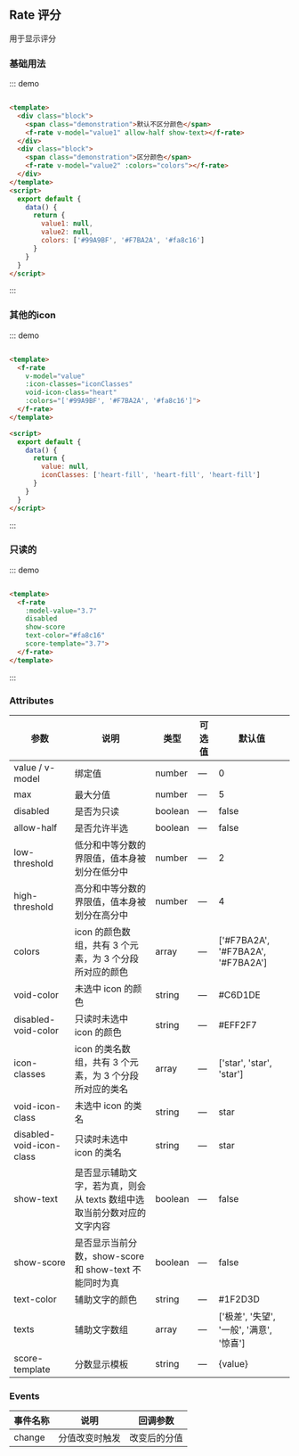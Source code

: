 ## Rate 评分

用于显示评分

### 基础用法

::: demo

```html

<template>
  <div class="block">
    <span class="demonstration">默认不区分颜色</span>
    <f-rate v-model="value1" allow-half show-text></f-rate>
  </div>
  <div class="block">
    <span class="demonstration">区分颜色</span>
    <f-rate v-model="value2" :colors="colors"></f-rate>
  </div>
</template>
<script>
  export default {
    data() {
      return {
        value1: null,
        value2: null,
        colors: ['#99A9BF', '#F7BA2A', '#fa8c16']
      }
    }
  }
</script>
```

:::

### 其他的icon

::: demo

```html

<template>
  <f-rate
    v-model="value"
    :icon-classes="iconClasses"
    void-icon-class="heart"
    :colors="['#99A9BF', '#F7BA2A', '#fa8c16']">
  </f-rate>
</template>

<script>
  export default {
    data() {
      return {
        value: null,
        iconClasses: ['heart-fill', 'heart-fill', 'heart-fill']
      }
    }
  }
</script>
```

:::

### 只读的

::: demo

```html

<template>
  <f-rate
    :model-value="3.7"
    disabled
    show-score
    text-color="#fa8c16"
    score-template="3.7">
  </f-rate>
</template>
```

:::

### Attributes

| 参数      | 说明    | 类型      | 可选值       | 默认值   |
|---------- |-------- |---------- |-------------  |-------- |
| value / v-model | 绑定值 | number | — | 0 |
| max | 最大分值 | number | — | 5 |
| disabled | 是否为只读 | boolean | — | false |
| allow-half | 是否允许半选 | boolean | — | false |
| low-threshold | 低分和中等分数的界限值，值本身被划分在低分中 | number | — | 2 |
| high-threshold | 高分和中等分数的界限值，值本身被划分在高分中 | number | — | 4 |
| colors | icon 的颜色数组，共有 3 个元素，为 3 个分段所对应的颜色 | array | — | ['#F7BA2A', '#F7BA2A', '#F7BA2A'] |
| void-color | 未选中 icon 的颜色 | string | — | #C6D1DE |
| disabled-void-color | 只读时未选中 icon 的颜色 | string | — | #EFF2F7 |
| icon-classes | icon 的类名数组，共有 3 个元素，为 3 个分段所对应的类名 | array | — | ['star', 'star', 'star'] |
| void-icon-class | 未选中 icon 的类名 | string | — | star |
| disabled-void-icon-class | 只读时未选中 icon 的类名 | string | — | star |
| show-text | 是否显示辅助文字，若为真，则会从 texts 数组中选取当前分数对应的文字内容 | boolean | — | false |
| show-score | 是否显示当前分数，show-score 和 show-text 不能同时为真 | boolean | — | false |
| text-color | 辅助文字的颜色 | string | — | #1F2D3D |
| texts | 辅助文字数组 | array | — | ['极差', '失望', '一般', '满意', '惊喜'] |
| score-template | 分数显示模板 | string | — | {value} |

### Events

| 事件名称      | 说明    | 回调参数      |
|---------- |-------- |---------- |
| change | 分值改变时触发 | 改变后的分值 |
